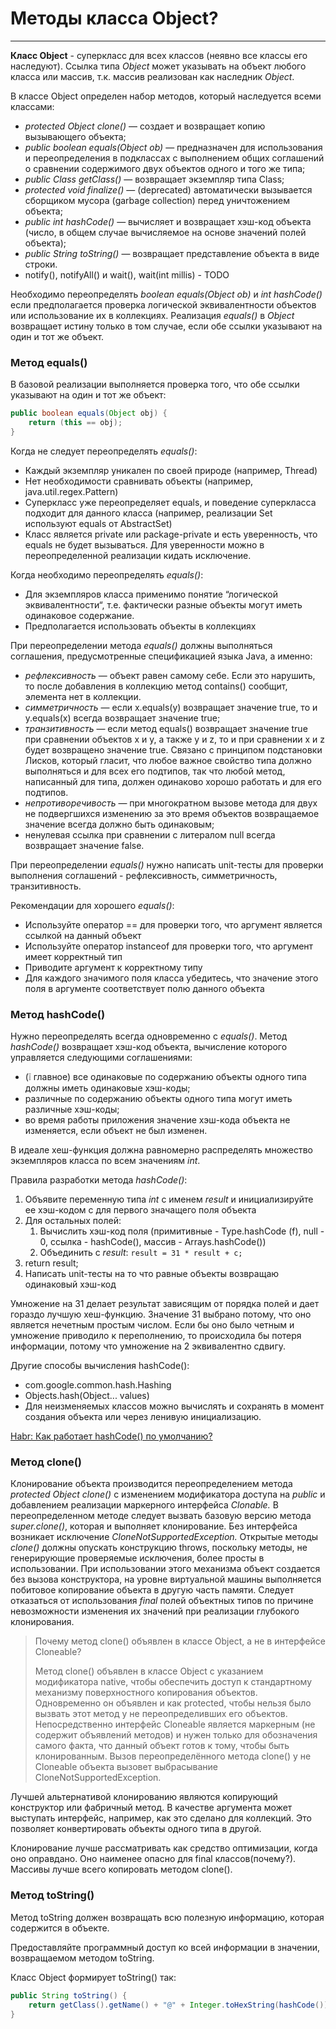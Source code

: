 # Методы класса Object?
---

**Класс Object** - суперкласс для всех классов (неявно все классы его наследуют). Ссылка типа *Object* может указывать на объект любого класса или массив, т.к. массив реализован как наследник *Object*.

В классе Object определен набор методов, который наследуется всеми классами:  

- *protected Object clone()* — создает и возвращает копию вызывающего объекта;
- *public boolean equals(Object ob)* — предназначен для использования и переопределения в подклассах с выполнением общих соглашений о сравнении содержимого двух объектов одного и того же типа;
- *public Class getClass()* — возвращает экземпляр типа Class;
- *protected void finalize()* — (deprecated) автоматически вызывается сборщиком мусора (garbage collection) перед уничтожением объекта;
- *public int hashCode()* — вычисляет и возвращает хэш-код объекта (число, в общем случае вычисляемое на основе значений полей объекта);
- *public String toString()* — возвращает представление объекта в виде строки.
- notify(), notifyAll() и wait(), wait(int millis) - TODO

Необходимо переопределять *boolean equals(Object ob)* и *int hashCode()* если предполагается проверка логической эквивалентности объектов или использование их в коллекциях. Реализация *equals()* в *Object* возвращает истину только в том случае, если обе ссылки указывают на один и тот же объект.

### Метод equals()

В базовой реализации выполняется проверка того, что обе ссылки указывают на один и тот же объект:

```java
public boolean equals(Object obj) { 
    return (this == obj);
}
```

Когда не следует переопределять *equals()*:

- Каждый экземпляр уникален по своей природе (например, Thread)
- Нет необходимости сравнивать объекты (например, java.util.regex.Pattern)
- Суперкласс уже переопределяет equals, и поведение суперкласса подходит для данного класса (например, реализации Set используют equals от AbstractSet)
- Класс является private или package-private и есть уверенность, что equals не будет вызываться. Для уверенности можно в переопределенной реализации кидать исключение.

Когда необходимо переопределять *equals()*:

- Для экземпляров класса применимо понятие “логической эквивалентности“, т.е. фактически разные объекты могут иметь одинаковое содержание.
- Предполагается использовать объекты в коллекциях

При переопределении метода *equals()* должны выполняться соглашения, предусмотренные спецификацией языка Java, а именно:

- *рефлексивность* — объект равен самому себе. Если это нарушить, то после добавления в коллекцию метод contains() сообщит, элемента нет в коллекции.
- *симметричность* — если x.equals(y) возвращает значение true, то и y.equals(x) всегда возвращает значение true;
- *транзитивность* — если метод equals() возвращает значение true при сравнении объектов x и y, а также y и z, то и при сравнении x и z будет возвращено значение true. Связано с принципом подстановки Лисков, который гласит, что любое важное свойство типа должно выполняться и для всех его подтипов, так что любой метод, написанный для типа, должен одинаково хорошо работать и для его подтипов.
- *непротиворечивость* — при многократном вызове метода для двух не подвергшихся изменению за это время объектов возвращаемое значение всегда должно быть одинаковым;
- ненулевая ссылка при сравнении с литералом null всегда возвращает значение false.

При переопределении *equals()* нужно написать unit-тесты для проверки выполнения соглашений - рефлексивность, симметричность, транзитивность.

Рекомендации для хорошего *equals()*:

- Используйте оператор == для проверки того, что аргумент является ссылкой на данный объект
- Используйте оператор instanceof для проверки того, что аргумент имеет корректный тип
- Приводите аргумент к корректному типу
- Для каждого значимого поля класса убедитесь, что значение этого поля в аргументе соответствует полю данного объекта

### Метод hashCode()

Нужно переопределять всегда одновременно с *equals()*. Метод *hashCode()* возвращает хэш-код объекта, вычисление которого управляется следующими соглашениями:

- (:grey_exclamation: главное) все одинаковые по содержанию объекты одного типа должны иметь одинаковые хэш-коды;
- различные по содержанию объекты одного типа могут иметь различные хэш-коды;
- во время работы приложения значение хэш-кода объекта не изменяется, если объект не был изменен.

В идеале хеш-функция должна равномерно распределять множество экземпляров класса по всем значениям *int*.

Правила разработки метода *hashCode()*:

1. Объявите переменную типа *int* с именем *result* и инициализируйте ее хэш-кодом с для первого значащего поля объекта
2. Для остальных полей:
   1. Вычислить хэш-код поля (примитивные - Type.hashCode (f), null - 0, ссылка - hashCode(), массив - Arrays.hashCode())
   2. Объединить с *result*: `result = 31 * result + с;`
3. return result;
4. Написать unit-тесты на то что равные объекты возвращаю одинаковый хэш-код

Умножение на 31 делает результат зависящим от порядка полей и дает гораздо лучшую хеш-функцию. Значение 31 выбрано потому, что оно является нечетным простым числом. Если бы оно было четным и умножение приводило к переполнению, то происходила бы потеря информации, потому что умножение на 2 эквивалентно сдвигу.

Другие способы вычисления hashCode():

- com.google.common.hash.Hashing
- Objects.hash(Object... values)
- Для неизменяемых классов можно вычислять и сохранять в момент создания объекта или через ленивую инициализацию. 

[Habr: Как работает hashCode() по умолчанию?](https://habr.com/ru/company/vk/blog/321306/)

### Метод clone()

Клонирование объекта производится переопределением метода *protected Object clone()* с изменением модификатора доступа на *public* и добавлением реализации маркерного интерфейса *Clonable.* В переопределенном методе следует вызвать базовую версию метода *super.clone()*, которая и выполняет клонирование. Без интерфейса возникает исключение *CloneNotSupportedException.* Открытые методы *clone()* должны опускать конструкцию throws, поскольку методы, не генерирующие проверяемые исключения, более просты в использовании. При использовании этого механизма объект создается без вызова конструктора, на уровне виртуальной машины выполняется побитовое копирование объекта в другую часть памяти. Cледует отказаться от использования *final* полей объектных типов по причине невозможности изменения их значений при реализации глубокого клонирования.

> Почему метод clone() объявлен в классе Object, а не в интерфейсе Cloneable?
>
> Метод clone() объявлен в классе Object с указанием модификатора native, чтобы обеспечить доступ к стандартному механизму поверхностного копирования объектов. Одновременно он объявлен и как protected, чтобы нельзя было вызвать этот метод у не переопределивших его объектов. Непосредственно интерфейс Cloneable является маркерным (не содержит объявлений методов) и нужен только для обозначения самого факта, что данный объект готов к тому, чтобы быть клонированным. Вызов переопределённого метода clone() у не Cloneable объекта вызовет выбрасывание CloneNotSupportedException.

Лучшей альтернативой клонированию являются копирующий конструктор или фабричный метод. В качестве аргумента может выступать интерфейс, например, как это сделано для коллекций. Это позволяет конвертировать объекты одного типа в другой.

Клонирование лучше рассматривать как средство оптимизации, когда оно оправдано. Оно наименее опасно для final классов(почему?). Массивы лучше всего копировать методом clone().

### Метод toString()

Метод toString должен возвращать всю полезную информацию, которая содержится в объекте.  

Предоставляйте программный доступ ко всей информации в значении, возвращаемом методом toString.

Класс Object формирует toString() так:

```java
public String toString() { 
    return getClass().getName() + "@" + Integer.toHexString(hashCode()); 
}
```

 